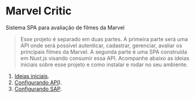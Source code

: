 # Marvel Critic
Sistema SPA para avaliação de filmes da Marvel


> Esse projeto é separado em duas partes. A primeira parte será uma API onde será possível autenticar, cadastrar, gerenciar, avaliar os principais filmes da Marvel. A segunda parte é uma SPA construída em Nuxt.js visando consumir essa API. Acompanhe abaixo as ideias iniciais sobre esse projeto e como instalar e rodar no seu ambiente.

1. [Ideias iniciais](https://duckduckgo.com).
2. [Configurando API](https://github.com/AdsonVieira/marvel-critic/tree/main/api#about-laravel)).
3. [Configurando SAP](https://github.com/AdsonVieira/marvel-critic/tree/main/webApp#marvelcritic).
